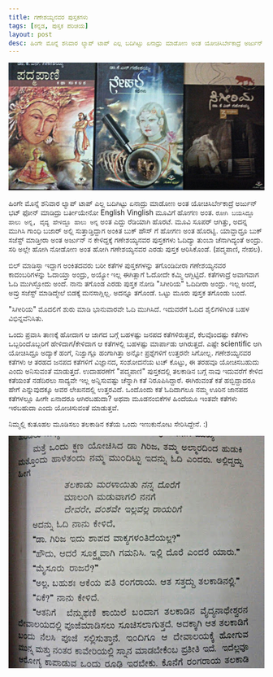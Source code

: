 ```yaml
---
title: ಗಣೇಶಯ್ಯನವರ ಪುಸ್ತಕಗಳು
tags: [ಕನ್ನಡ, ಪುಸ್ತಕ ಪರಿಚಯ]
layout: post
desc: ಹಿಂಗೇ ಮೊನ್ನೆ ಶನಿವಾರ ಲ್ಯಾಪ್ ಟಾಪ್ ಎಲ್ಲ ಬದಿಗಿಟ್ಟು ಏನಾದ್ರು ಮಾಡೋಣ ಅಂತ ಯೋಚಿಸಿರ್ಬೇಕಾದ್ರೆ ಅರ್ಜುನ್ ಭಟ್ ಫೋನ್ ಮಾಡಿದ್ರು ಬರ್ತೀಯೇನೋ English Vinglish ಮೂವಿಗೆ ಹೋಗಣ ಅಂತ.
---
```

![ನಾನು ತಂದ ಪುಸ್ತಕಗಳು](/photo/book_covers.jpg)

ಹಿಂಗೇ ಮೊನ್ನೆ ಶನಿವಾರ ಲ್ಯಾಪ್ ಟಾಪ್ ಎಲ್ಲ ಬದಿಗಿಟ್ಟು ಏನಾದ್ರು ಮಾಡೋಣ ಅಂತ ಯೋಚಿಸಿರ್ಬೇಕಾದ್ರೆ ಅರ್ಜುನ್ ಭಟ್ ಫೋನ್ ಮಾಡಿದ್ರು ಬರ್ತೀಯೇನೋ English Vinglish ಮೂವಿಗೆ ಹೋಗಣ ಅಂತ. `ರೋಗಿ ಬಯಸಿದ್ದೂ ಹಾಲು ಅನ್ನ, ವೈದ್ಯ ಹೇಳಿದ್ದೂ ಹಾಲು ಅನ್ನ` ಅಂತ ಎದ್ದು ರೆಡಿಯಾಗಿ ಹೊರಟೆ. ಮೂವಿ ಸೂಪರ್ ಆಗಿತ್ತು, ಅದನ್ನ ಮುಗಿಸಿ ಗಾಂಧಿ ಬಜಾರ್ ಅಲ್ಲಿ ಸುತ್ತಾಡ್ತಿದ್ದಾಗ ಅಂಕಿತ ಬುಕ್ ಹೌಸ್ ಗೆ ಹೋಗಣ ಅಂತ ಹೊರಟ್ವಿ. ಯಾವ್ದಾದ್ರೂ ಬುಕ್ ಸಜೆಸ್ಟ್ ಮಾಡ್ತೀರಾ ಅಂತ ಅರ್ಜುನ್ ನ ಕೇಳಿದ್ದಕ್ಕೆ ಗಣೇಶಯ್ಯನವರ ಪುಸ್ತಕಗಳು ಓದಿದ್ಯಾ ತುಂಬಾ ಚೆನಾಗಿದ್ಯಂತೆ ಅಂದ್ರು. ಸರಿ ಅಲ್ಲೇ ಹೋಗಿ ನೋಡೋಣ ಅಂತ ಹೋಗಿ ಗಣೇಶಯ್ಯನವರ ಎರಡು ಪುಸ್ತಕ ಆರಿಸಿಕೊಂಡೆ. (ಪದ್ಮಪಾಣಿ, ನೇಹಲ). 

ಬಿಲ್ ಮಾಡಿಸ್ತಾ ಇದ್ದಾಗ ಅಂಕಿತದವರು ಬರೀ ಕತೆಗಳ ಪುಸ್ತಕಗಳನ್ನು ತಗೊಂಡಿದೀರಾ ಗಣೇಶಯ್ಯನವರ ಕಾದಂಬರಿಗಳನ್ನು ಓದಾಯ್ತಾ ಅಂದ್ರು, ಅಯ್ಯೋ ಇಲ್ಲ ಈಗಿತ್ಲಾಗೆ ಓದೋದೇ ಕಮ್ಮಿ ಆಗ್ಬಿಟ್ಟಿದೆ. ಕತೆಗಳಾದ್ರೆ ಅವಾಗವಾಗ ಓದಿ ಮುಗಿಸ್ಬೋದು ಅಂದೆ. ನಾನು ತಗೊಂಡ ಎರಡು ಪುಸ್ತಕ ನೋಡಿ "ಸಿಗೀರಿಯ" ಓದಿದೀರಾ ಅಂದ್ರು. ಇಲ್ಲ ಅಂದೆ, ಅವ್ರು ಸಜೆಸ್ಟ್ ಮಾಡಿದ್ಮೇಲೆ ಬಿಡಕ್ಕೆ ಮನಸಾಗ್ಲಿಲ್ಲ. ಅದನ್ನೂ ತಗೊಂಡೆ. ಒಟ್ಟು ಮೂರು ಪುಸ್ತಕ ತಗೊಂಡು ಬಂದೆ. 

"ಸಿಗೀರಿಯ" ಮೊದಲಿಗೆ ಶುರು ಮಾಡಿ ಭಾನುವಾರವೇ ಓದಿ ಮುಗಿಸಿದೆ. ಇದುವರೆಗೆ ಓದಿದ ಶೈಲಿಗಳಿಗಿಂತ ಬಹಳ ವಿಭಿನ್ನವೆನಿಸಿತು. 

ಒಂದು ಪ್ರವಾಸಿ ತಾಣಕ್ಕೆ ಹೋದಾಗ ಆ ಜಾಗದ ಬಗ್ಗೆ ಬಹಳಷ್ಟು ಜನಪದ ಕತೆಗಳಿರುತ್ತವೆ, ಕೆಲವೊಂದಷ್ಟು ಕತೆಗಳು ಒಬ್ಬರಿಂದೊಬ್ಬರಿಗೆ ಹೇಳಿದಾಗ/ಕೇಳಿದಾಗ ಆ ಕತೆಗಳಲ್ಲಿ ಬಹಳಷ್ಟು ಮಾರ್ಪಾಡು ಆಗಿರುತ್ತದೆ. ಎಷ್ಟೇ scientific ಆಗಿ ಯೋಚಿಸಿದ್ರೂ ಅದ್ಯಾಕೆ ಹಂಗೆ, ನಿಜ್ವಾಗ್ಲೂ ಹಂಗಾಗಿತ್ತಾ ಅನ್ನೋ ಪ್ರಶ್ನೆಗಳಿಗೆ ಉತ್ತರನೇ ಸಿಗೋಲ್ಲ. ಗಣೇಶಯ್ಯನವರ ಕತೆಗಳು ಆ ತರಹದ ಜನಪದ ಕತೆಗಳಿಗೆ ವಿಜ್ಞಾನದ, ಸಂಶೋದನೆಯ ಟಚ್ ಕೊಟ್ಟು, ಈ ತರಹವೂ ಯೋಚಿಸಬಹುದು ಎಂದು ಅನಿಸುವಂತೆ ಮಾಡುತ್ತದೆ. ಉದಾಹರಣೆಗೆ "ಪದ್ಮಪಾಣಿ" ಪುಸ್ತಕದಲ್ಲಿ ತಲಕಾಡಿನ ಬಗ್ಗೆ ನಾವು ಇದುವರೆಗೆ ಕೇಳಿದ ಕತೆಯಂತೆ ನಡೆದಿರಲು ಸಾದ್ಯವೇ ಇಲ್ಲ ಅನ್ನಿಸುವಷ್ಟು ಚೆನ್ನಾಗಿ ಕತೆ ನಿರೂಪಿಸಿದ್ದಾರೆ. ಈಗಿರುವಂತೆ ಕತೆ ಹಬ್ಬಿದ್ದಾದರೂ ಹೇಗೆ ಎನ್ನುವುದಕ್ಕೂ ಅವರ ಲೇಖನದಲ್ಲಿ ಉತ್ತರವಿದೆ. ಒಂದೊಂದು ಕತೆ ಓದಿದಾಗಲೂ ನಮ್ಮ ಊರಿನ ಜಾನಪದ ಕತೆಗಳಲ್ಲೂ ಹೀಗೇ ಏನಾದರೂ ಆಗಿರಬಹುದಾ? ಅಥವಾ ಮೂಡನಂಬಿಕೆಗಳ ಹಿಂದೆಯೂ ಇಂತವೇ ಕತೆಗಳು ಇರಬಹುದಾ ಎಂದು ಯೋಚಿಸುವಂತೆ ಮಾಡುತ್ತವೆ. 

ನಿಮ್ಮಲ್ಲಿ ಕುತೂಹಲ ಮೂಡಿಸಲು ತಲಕಾಡಿನ ಕತೆಯ ಒಂದು ಇಣುಕುನೋಟ ಸೇರಿಸಿದ್ದೇನೆ. :) 

![ಇಣುಕು ನೋಟ](/photo/book_snippet.jpg)

